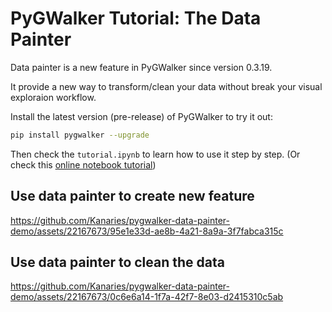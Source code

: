 # PyGWalker Tutorial: The Data Painter

Data painter is a new feature in PyGWalker since version 0.3.19.

It provide a new way to transform/clean your data without break your visual exploraion workflow.

Install the latest version (pre-release) of PyGWalker to try it out:
```bash
pip install pygwalker --upgrade
```

Then check the `tutorial.ipynb` to learn how to use it step by step. (Or check this [online notebook tutorial](https://data-painter-tutorial.pygwalker.kanaries.io/))

## Use data painter to create new feature

https://github.com/Kanaries/pygwalker-data-painter-demo/assets/22167673/95e1e33d-ae8b-4a21-8a9a-3f7fabca315c

## Use data painter to clean the data

https://github.com/Kanaries/pygwalker-data-painter-demo/assets/22167673/0c6e6a14-1f7a-42f7-8e03-d2415310c5ab

